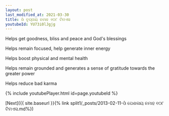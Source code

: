 ```yaml
---
layout: post
last_modified_at: 2021-03-30
title: ଓଁ ତୃପ୍ତାୟ ନମାହ ୧୦୮ ଟିମଏସ
youtubeId: YU73i0lJgjg
---
```

 
 
Helps get goodness, bliss and peace and God's blessings
 
Helps remain focused, help generate inner energy 
 
Helps boost physical and mental health 
 
Helps remain grounded and generates a sense of gratitude towards the greater power 
 
Helps reduce bad karma
 
 
 
 


{% include youtubePlayer.html id=page.youtubeId %}
 
[Next]({{ site.baseurl }}{% link  split1/_posts/2013-02-11-ଓଁ ପେଶଳାୟ ନମାହ ୧୦୮ ଟିମଏସ.md%})
 
